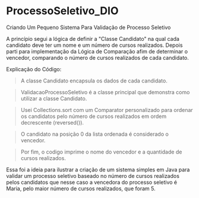 # ProcessoSeletivo_DIO
Criando Um Pequeno Sistema Para Validação de Processo Seletivo

A princípio segui a lógica de definir a "Classe Candidato" na qual cada candidato deve ter um nome e um número de cursos realizados.
Depois parti para implementação da Lógica de Comparação afim de determinar o vencedor, comparando o número de cursos realizados de cada candidato.

Explicação do Código:
> A classe Candidato encapsula os dados de cada candidato.

> ValidacaoProcessoSeletivo é a classe principal que demonstra como utilizar a classe Candidato.

>Usei Collections.sort com um Comparator personalizado para ordenar os candidatos pelo número de cursos realizados em ordem decrescente (reversed()).

> O candidato na posição 0 da lista ordenada é considerado o vencedor.

> Por fim, o codigo imprime o nome do vencedor e a quantidade de cursos realizados.

Essa foi a ideia para ilustrar a criação de um sistema simples em Java para validar um processo seletivo baseado no número de cursos realizados pelos candidatos que nesse caso a vencedora do processo seletivo é Maria, pelo maior  número de cursos realizados, que foram 5.


